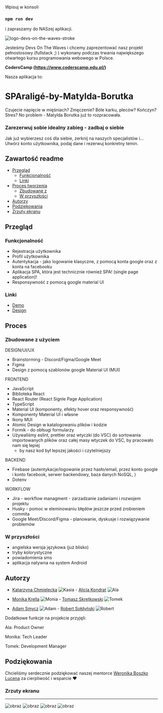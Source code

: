 Wpisuj w konsoli

### `npm run dev`

i zapraszamy do NASzej aplikacji.

![logo-devs-on-the-waves-stroke](https://user-images.githubusercontent.com/19845958/148255475-9f24bd68-7020-42e8-a0d7-c2ed885848e5.png)

Jesteśmy Devs On The Waves i chcemy zaprezentować nasz projekt pełnostosowy
(fullstack ;) ) wykonany podczas trwania największego otwartego kursu
programowania webowego w Polsce.

**CodersCamp (https://www.coderscamp.edu.pl/)**

Nasza aplikacja to:

# SPAraligé-by-Matylda-Borutka

Czujecie napięcie w mięśniach? Zmęczenie? Bóle karku, pleców? Kończyn? Stres? No
problem - Matylda Borutka już to rozpracowała.

### Zarezerwuj sobie idealny zabieg - zadbaj o siebie

Jak już wybierzesz coś dla siebie, zerknij na naszych specjalistów i... Utwórz
konto użytkownika, podaj dane i rezerwuj konkretny temin.

## Zawartość readme

- [Przegląd](#przegląd)
  - [Funkcjonalność](#funkcjonalność)
  - [Linki](#linki)
- [Proces tworzenia](#proces)
  - [Zbudowane z](#zbudowane-z-użyciem)
  - [W przyszłości](#w-przyszłości)
- [Autorzy](#autorzy)
- [Podziękowania](#podziękowania)
- [Zrzuty ekranu](#zrzuty-ekranu)

## Przegląd

### Funkcjonalność

- Rejestracja użytkownika
- Profil użytkownika
- Autentykacja - jako logowanie klasyczne, z pomocą konta google oraz z konta na
  facebooku
- Aplikacja SPA, która jest technicznie również SPA! (single page application)!
- Responsywność z pomocą google material UI

### Linki

- [Demo](https://sparalige.web.app/)
- [Design](https://www.figma.com/file/60G2roW2LTZSytHhK4jx4c/SPAralige_rework?node-id=25%3A1121)

## Proces

### Zbudowane z użyciem

DESIGN/UI/UX

- Brainstorming - Discord/Figma/Google Meet
- Figma
- Design z pomocą szablonów google Material UI (MUI)

FRONTEND

- JavaScript
- Biblioteka React
- React Router (React Signle Page Application)
- TypeScript
- Material UI (komponenty, efekty hover oraz responsywność)
- Komponenty Material UI i własne
- Ikony MUI
- Atomic Design w katalogowaniu plików i kodzie
- Formik - do obłsugi formularzy
- Używaliśmy eslint, prettier oraz wtyczki (do VSC) do sortowania importowanych plików oraz
  całej masy wtyczek do VSC, by pracowało nam się lepiej
   - by nasz kod był lepszej jakości i czytelniejszy

BACKEND

- Firebase (autentykacje/logowanie przez hasło/email, przez konto google i konto
  facebook, serwer backendowy, baza danych NoSQL, )
- Dotenv

WORKFLOW

- Jira - workflow managment - zarzadzanie zadaniami i rozwojem projektu
- Husky - pomoc w eleminowaniu błędów jeszcze przed zrobieniem commita
- Google Meet/Discord/Figma - planowanie, dyskusje i rozwiązywanie problemów

### W przyszłości

- angielska wersja językowa (już blisko)
- tryby kolorystyczne
- powiadomienia sms
- aplikacja natywna na system Android

## Autorzy

- [Katarzyna Chmielecka](https://github.com/KatarzynaChmielecka) 
  ![Kasia](https://user-images.githubusercontent.com/96307488/164980419-1d052ee4-b201-4925-a5e3-95d9e8257287.png) -
  [Alicja Kondrat](https://github.com/pierwszazlewej) 
  ![Ala](https://user-images.githubusercontent.com/96307488/164980440-f4e0b9c0-a666-4824-958e-2d64c9d09072.png)

- [Monika Krella](https://github.com/MonikaKrella) 
  ![Monia](https://user-images.githubusercontent.com/96307488/164980457-d7fee3c1-4796-462a-a747-7c32ce696f8b.png) -
  [Tomasz Skrętkowski](https://github.com/n0macx) 
  ![Tomek](https://user-images.githubusercontent.com/96307488/164980499-ca9e750b-498a-43a4-9cde-280e0d03760c.png)

- [Adam Smycz](https://github.com/Smyku6) 
  ![Adam](https://user-images.githubusercontent.com/96307488/164980505-6136d984-14a1-4364-b8db-e7a4f964b523.png) -
  [Robert Sołdyński](https://github.com/RobertS-ki) 
  ![Robert](https://user-images.githubusercontent.com/96307488/164980380-97e183a0-073b-4c89-b698-678ff0e242d3.png)
  
Dodatkowe funkcje na projekcie przyjęli:

Ala: Product Owner

Monika: Tech Leader

Tomek: Development Manager


## Podziękowania

Chcieliśmy serdecznie podziękować naszej mentorce
[Weronika Boszko Lucena](https://github.com/vieraboschkova) za cierpliwość i
wsparcie ♥

### Zrzuty ekranu

---

![obraz](https://user-images.githubusercontent.com/96307488/164765315-49044db2-d8b0-4fde-b2af-64b01d86bb22.png)
![obraz](https://user-images.githubusercontent.com/96307488/164765281-497a9a6b-08ee-4c98-9914-63d521312e11.png)
![obraz](https://user-images.githubusercontent.com/96307488/164765367-839f8291-77b3-4c34-ac08-6f42093c2c7d.png)
![obraz](https://user-images.githubusercontent.com/96307488/164765828-70baa610-53ec-4e95-b939-9922463abb52.png)
